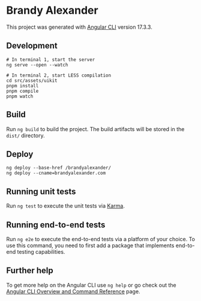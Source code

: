 # Brandy Alexander

This project was generated with [Angular CLI](https://github.com/angular/angular-cli) version 17.3.3.

## Development 

```
# In terminal 1, start the server
ng serve --open --watch

# In terminal 2, start LESS compilation
cd src/assets/uikit
pnpm install
pnpm compile
pnpm watch
```

## Build

Run `ng build` to build the project. The build artifacts will be stored in the `dist/` directory.

## Deploy

```
ng deploy --base-href /brandyalexander/
ng deploy --cname=brandyalexander.com
```

## Running unit tests

Run `ng test` to execute the unit tests via [Karma](https://karma-runner.github.io).

## Running end-to-end tests

Run `ng e2e` to execute the end-to-end tests via a platform of your choice. To use this command, you need to first add a package that implements end-to-end testing capabilities.

## Further help

To get more help on the Angular CLI use `ng help` or go check out the [Angular CLI Overview and Command Reference](https://angular.io/cli) page.
